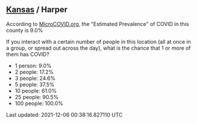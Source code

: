 
## [Kansas](/united-states/kansas) / Harper

According to [MicroCOVID.org](http://microcovid.org),
the "Estimated Prevalence" of COVID in this county is 9.0%

If you interact with a certain number of people in this location
(all at once in a group, or spread out across the day), what is the chance that
1 or more of them has COVID?

- 1 person: 9.0%
- 2 people: 17.2%
- 3 people: 24.6%
- 5 people: 37.5%
- 10 people: 61.0%
- 25 people: 90.5%
- 100 people: 100.0%

Last updated: 2021-12-06 00:38:16.827110 UTC
